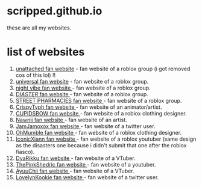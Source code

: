 # scripped.github.io

these are all my websites.

# list of websites
1. <a target="_blank" href="https://scripped.github.io/unattached/">unattached fan website</a> - fan website of a roblox group (i got removed cos of this lol) !!
2. <a target="_blank"  href="https://scripped.github.io/universal/">universal fan website</a> - fan website of a roblox group.
3. <a target="_blank" href="https://scripped.github.io/nightvibe/">night vibe fan website </a> - fan website of a roblox group.
4. <a target="_blank" href="https://scripped.github.io/disasters/">DI$ASTER$ fan website </a> - fan website of a roblox group.
5. <a target="_blank" href="https://scripped.github.io/streetpharmacies/">STREET PHARMACIES fan website </a> - fan website of a roblox group.
6. <a target="_blank" href="https://scripped.github.io/typh/">CrispyTyph fan website </a> - fan website of an animator/artist.
7. <a target="_blank" href="https://scripped.github.io/cupidsbow/">CUPIDSBOW fan website </a> - fan website of a roblox clothing designer.
8. <a target="_blank" href="https://scripped.github.io/nawnii/">Nawnii fan website </a> - fan website of an artist.
9. <a target="_blank" href="https://scripped.github.io/jamjamoxox/">JamJamoxox fan website </a> - fan website of a twitter user.
10. <a target="_blank" href="https://scripped.github.io/ohmumble/">OhMumble fan website </a> - fan website of a roblox clothing designer.
11. <a target="_blank" href="https://scripped.github.io/iconicxiann/"> IconicXiann fan website </a> - fan website of a roblox youtuber (same design as the disasters one because i didn't submit that one after the roblox fiasco).
12. <a target="_blank" href="https://scripped.github.io/dyarikku/">DyaRikku fan website </a> - fan website of a VTuber.
13. <a target="_blank" href="https://scripped.github.io/thepinkshedric/">ThePinkShedric fan website </a> - fan website of a youtuber.
14. <a target="_blank" href="https://scripped.github.io/ayuuchii/">AyuuChii fan website </a> - fan website of a VTuber.
15. <a target="_blank" href="https://scripped.github.io/lovelynkookie/">LovelynKookie fan website </a> - fan website of a twitter user.
